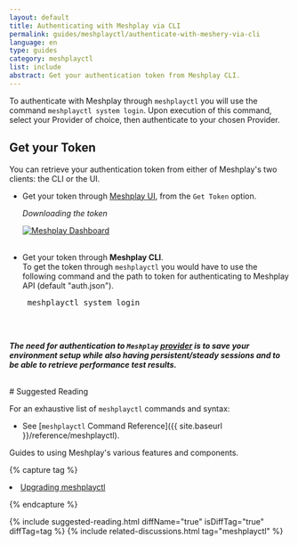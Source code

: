 ```yaml
---
layout: default
title: Authenticating with Meshplay via CLI
permalink: guides/meshplayctl/authenticate-with-meshery-via-cli
language: en
type: guides
category: meshplayctl
list: include
abstract: Get your authentication token from Meshplay CLI.
---
```


To authenticate with Meshplay through `meshplayctl` you will use the command `meshplayctl system login`. Upon execution of this command, select your Provider of choice, then authenticate to your chosen Provider.

## Get your Token

You can retrieve your authentication token from either of Meshplay's two clients: the CLI or the UI.

- Get your token through [Meshplay UI](/extensibility/api#how-to-get-your-token), from the `Get Token` option.

  _Downloading the token_

  <a href="{{ site.baseurl }}/assets/img/token/MeshplayTokenUI.png"><img alt="Meshplay Dashboard" src="{{ site.baseurl }}/assets/img/token/MeshplayTokenUI.png" /></a>
  <br/>
  <br/>

- Get your token through **Meshplay CLI**.
  <br/>
  To get the token through `meshplayctl` you would have to use the following command and the path to token for authenticating to Meshplay API (default "auth.json").
  <br/>
  <pre class="codeblock-pre">
  <div class="codeblock"><div class="clipboardjs"> meshplayctl system login</div></div>
  </pre>
  <br />

**_The need for authentication to `Meshplay` [provider](https://docs.khulnasoft.com/extensibility/providers) is to save your environment setup while also having persistent/steady sessions and to be able to retrieve performance test results._**

<br/>
# Suggested Reading

For an exhaustive list of `meshplayctl` commands and syntax:

- See [`meshplayctl` Command Reference]({{ site.baseurl }}/reference/meshplayctl).

Guides to using Meshplay's various features and components.

{% capture tag %}

<li><a href="{{ site.baseurl }}/guides/upgrade#upgrading-meshery-cli">Upgrading meshplayctl</a></li>

{% endcapture %}

{% include suggested-reading.html diffName="true" isDiffTag="true" diffTag=tag %}
{% include related-discussions.html tag="meshplayctl" %}

